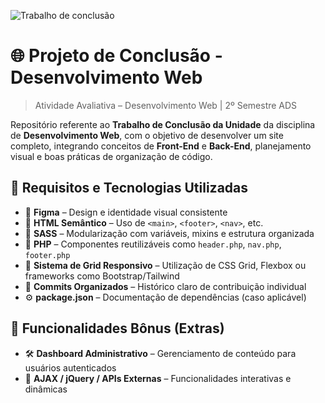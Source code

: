 ![Trabalho de conclusão](https://img.shields.io/badge/trabalho%20de%20conclusão-web-pink)

# 🌐 Projeto de Conclusão - Desenvolvimento Web
> Atividade Avaliativa – Desenvolvimento Web | 2º Semestre ADS

Repositório referente ao **Trabalho de Conclusão da Unidade** da disciplina de **Desenvolvimento Web**, com o objetivo de desenvolver um site completo, integrando conceitos de **Front-End** e **Back-End**, planejamento visual e boas práticas de organização de código.

## 🎯 Requisitos e Tecnologias Utilizadas

- 🎨 **Figma** – Design e identidade visual consistente
- 🎯 **HTML Semântico** – Uso de `<main>`, `<footer>`, `<nav>`, etc.
- 💅 **SASS** – Modularização com variáveis, mixins e estrutura organizada
- 🧩 **PHP** – Componentes reutilizáveis como `header.php`, `nav.php`, `footer.php`
- 📐 **Sistema de Grid Responsivo** – Utilização de CSS Grid, Flexbox ou frameworks como Bootstrap/Tailwind
- 🧾 **Commits Organizados** – Histórico claro de contribuição individual
- ⚙️ **package.json** – Documentação de dependências (caso aplicável)

## 🧪 Funcionalidades Bônus (Extras)

- 🛠️ **Dashboard Administrativo** – Gerenciamento de conteúdo para usuários autenticados
- 🔄 **AJAX / jQuery / APIs Externas** – Funcionalidades interativas e dinâmicas
